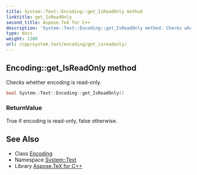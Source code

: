 ```yaml
---
title: System::Text::Encoding::get_IsReadOnly method
linktitle: get_IsReadOnly
second_title: Aspose.TeX for C++
description: 'System::Text::Encoding::get_IsReadOnly method. Checks whether encoding is read-only in C++.'
type: docs
weight: 1300
url: /cpp/system.text/encoding/get_isreadonly/
---
```

## Encoding::get_IsReadOnly method


Checks whether encoding is read-only.

```cpp
bool System::Text::Encoding::get_IsReadOnly()
```


### ReturnValue

True if encoding is read-only, false otherwise.

## See Also

* Class [Encoding](../)
* Namespace [System::Text](../../)
* Library [Aspose.TeX for C++](../../../)
